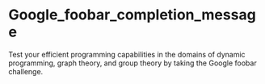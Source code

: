 # Google_foobar_completion_message
Test your efficient programming capabilities in the domains of dynamic programming, graph theory, and group theory by taking the Google foobar challenge.
